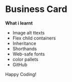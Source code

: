 <h1>Business Card</h1>

<p><b>What i learnt</b></p>
<ul>
<li>Image alt ttexts
<li>Flex child containers
<li>Inheritance
<li>Shorthands
<li>Web-safe fonts
<li>color pallets
<li>GitHub</li>
</ul>

Happy Coding!

